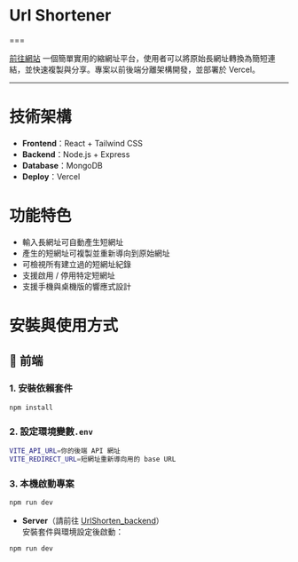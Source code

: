 # Url Shortener
===

[前往網站](https://url-shortener-beige-pi.vercel.app/)
一個簡單實用的縮網址平台，使用者可以將原始長網址轉換為簡短連結，並快速複製與分享。專案以前後端分離架構開發，並部署於 Vercel。

---

# 技術架構
- **Frontend**：React + Tailwind CSS  
- **Backend**：Node.js + Express  
- **Database**：MongoDB  
- **Deploy**：Vercel

# 功能特色
- 輸入長網址可自動產生短網址
- 產生的短網址可複製並重新導向到原始網址
- 可檢視所有建立過的短網址紀錄
- 支援啟用 / 停用特定短網址
- 支援手機與桌機版的響應式設計

# 安裝與使用方式

## 🔹 前端

### 1. 安裝依賴套件

```bash
npm install
```

### 2. 設定環境變數`.env`
```bash
VITE_API_URL=你的後端 API 網址
VITE_REDIRECT_URL=短網址重新導向用的 base URL
```


### 3. 本機啟動專案
```bash
npm run dev
```

- **Server**（請前往 [UrlShorten_backend](https://github.com/chinyuting/UrlShorten_backend)）  
  安裝套件與環境設定後啟動：
```bash
npm run dev
```
